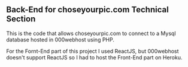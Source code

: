 ## Back-End for choseyourpic.com Technical Section

This is the code that allows choseyourpic.com to connect to a Mysql database hosted in 000webhost using PHP.

For the Fornt-End part of this project I used ReactJS, but 000webhost doesn't support ReactJS so I had to host the Front-End part on Heroku.

